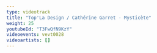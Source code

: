 ```yaml
---
type: videotrack
title: "Top'La Design / Cathérine Garret - Mysticète"
weight: 25
youtubeId: "T3FwQfN9KzY"
videoevents: vevt0028
videoartists: []
---
```

